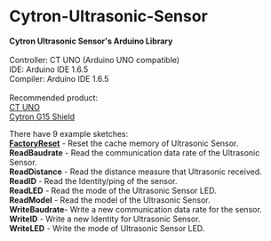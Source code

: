 # Cytron-Ultrasonic-Sensor

<strong>Cytron Ultrasonic Sensor's Arduino Library</strong><br/><br/>
Controller: CT UNO (Arduino UNO compatible)<br/>
IDE: Arduino IDE 1.6.5<br/>
Compiler: Arduino IDE 1.6.5<br/><br/>
Recommended product:<br/>
<a href="http://www.cytron.com.my/p-ct-uno" target="_blank">CT UNO</a><br/>
<a href="http://www.cytron.com.my/p-shield-g15" target="_blank">Cytron G15 Shield</a><br/>

There have 9 example sketches:<br/>
<a href="http://www.cytron.com.my/p-ct-uno" target="_blank"><strong>FactoryReset</strong></a> - Reset the cache memory of Ultrasonic Sensor.<br/>
<strong>ReadBaudrate</strong> - Read the communication data rate of the Ultrasonic Sensor.<br/>
<strong>ReadDistance</strong> - Read the distance measure that Ultrasonic received.<br/>
<strong>ReadID</strong>       - Read the Identity/ping of the sensor.<br/>
<strong>ReadLED</strong>      - Read the mode of the Ultrasonic Sensor LED.<br/>
<strong>ReadModel</strong>    - Read the model of the Ultrasonic Sensor.<br/>
<strong>WriteBaudrate</strong>- Write a new communication data rate for the sensor.<br/>
<strong>WriteID</strong>      - Write a new Identity for Ultrasonic Sensor.<br/>
<strong>WriteLED</strong>     - Write the mode of Ultrasonic Sensor LED.<br/>
